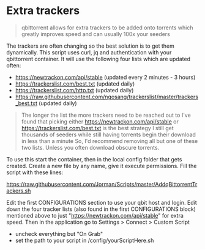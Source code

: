 # Extra trackers
> qbittorrent allows for extra trackers to be added onto torrents which greatly improves speed and can usually 100x your seeders

The trackers are often changing so the best solution is to get them dynamically. This script uses curl, jq and authentication with your qbittorrent container.
It will use the following four lists which are updated often:

- https://newtrackon.com/api/stable (updated every 2 minutes - 3 hours)
- https://trackerslist.com/best.txt (updated daily)
- https://trackerslist.com/http.txt (updated daily)
- https://raw.githubusercontent.com/ngosang/trackerslist/master/trackers_best.txt (updated daily)

> The longer the list the more trackers need to be reached out to
> I've found that picking either https://newtrackon.com/api/stable or https://trackerslist.com/best.txt is the best strategy
> I still get thousands of seeders while still having torrents begin their download in less than a minute
> So, I'd recommend removing all but one of these two lists. Unless you often download obscure torrents.

To use this start the container, then in the local config folder that gets created.
Create a new file by any name, give it execute permissions.
Fill the script with these lines:

https://raw.githubusercontent.com/Jorman/Scripts/master/AddqBittorrentTrackers.sh

Edit the first CONFIGURATIONS section to use your qbit host and login.
Edit down the four tracker lists (also found in the first CONFIGURATIONS block) mentioned above to just "https://newtrackon.com/api/stable" for extra speed.
Then in the application go to Settings > Connect > Custom Script

- uncheck everything but "On Grab"
- set the path to your script in /config/yourScriptHere.sh



